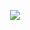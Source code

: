 <p align="center"><img src="https://user-images.githubusercontent.com/48186982/101782989-fb297d00-3af9-11eb-810d-f1e2f1867a8a.png" /></p>
